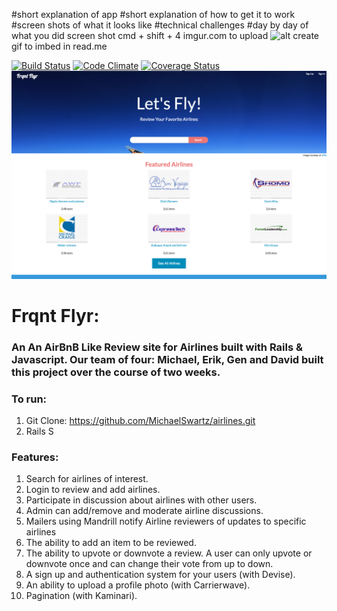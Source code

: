 

#short explanation of app
#short explanation of how to get it to work
#screen shots of what it looks like
#technical challenges
#day by day of what you did
screen shot
 cmd + shift + 4
 imgur.com to upload
 ![alt](http://imglink)
 create gif to imbed in read.me


[![Build Status](https://travis-ci.org/MichaelSwartz/airlines.svg?branch=master)](https://travis-ci.org/MichaelSwartz/airlines) [![Code Climate](https://codeclimate.com/github/MichaelSwartz/airlines.png)](https://codeclimate.com/github/MichaelSwartz/airlines) [![Coverage Status](https://coveralls.io/repos/MichaelSwartz/airlines/badge.png)](https://coveralls.io/r/MichaelSwartz/airlines)
![Alt text](https://github.com/MichaelSwartz/airlines/blob/master/app/assets/images/landing.png?raw=true "Airlines Project")

# Frqnt Flyr:

### An An AirBnB Like Review site for Airlines built with Rails & Javascript. Our team of four: Michael, Erik, Gen and David built this project over the course of two weeks. 

### To run:

  1. Git Clone: https://github.com/MichaelSwartz/airlines.git
  2. Rails S

### Features: 

1. Search for airlines of interest.
2. Login to review and add airlines.
3. Participate in discussion about airlines with other users.
4. Admin can add/remove and moderate airline discussions.
5. Mailers using Mandrill notify Airline reviewers of updates to specific airlines 
6. The ability to add an item to be reviewed.
7. The ability to upvote or downvote a review. A user can only upvote or downvote once and can change their vote from up to down.
8. A sign up and authentication system for your users (with Devise).
9. An ability to upload a profile photo (with Carrierwave).
10. Pagination (with Kaminari).


